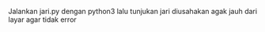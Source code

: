 Jalankan jari.py dengan python3 lalu tunjukan jari diusahakan agak jauh dari layar agar tidak error
